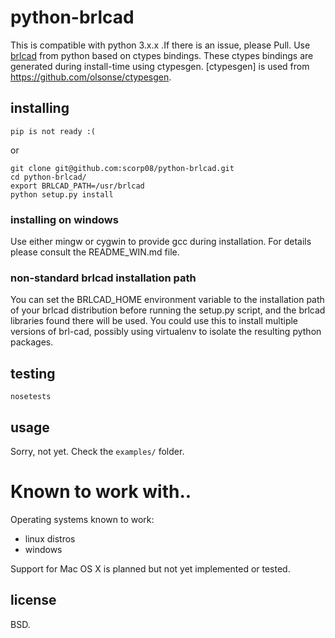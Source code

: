 # python-brlcad
This is compatible with python 3.x.x .If there is an issue, please Pull.
Use [brlcad](http://brlcad.org/) from python based on ctypes bindings. These
ctypes bindings are generated during install-time using ctypesgen.
[ctypesgen] is used from https://github.com/olsonse/ctypesgen.

## installing

```
pip is not ready :(
```

or

```
git clone git@github.com:scorp08/python-brlcad.git
cd python-brlcad/
export BRLCAD_PATH=/usr/brlcad
python setup.py install
```

### installing on windows

Use either mingw or cygwin to provide gcc during installation. For details
please consult the README_WIN.md file.

### non-standard brlcad installation path

You can set the BRLCAD_HOME environment variable to the installation path of
your brlcad distribution before running the setup.py script, and the brlcad
libraries found there will be used.
You could use this to install multiple versions of brl-cad, possibly using
virtualenv to isolate the resulting python packages.

## testing

```
nosetests
```

## usage

Sorry, not yet. Check the `examples/` folder.

# Known to work with..

Operating systems known to work:

* linux distros
* windows

Support for Mac OS X is planned but not yet implemented or tested.

## license

BSD.
